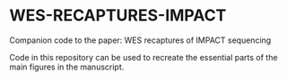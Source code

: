 # WES-RECAPTURES-IMPACT

Companion code to the paper: 
WES recaptures of IMPACT sequencing

Code in this repository can be used to recreate the essential parts of the main figures in the manuscript. 
